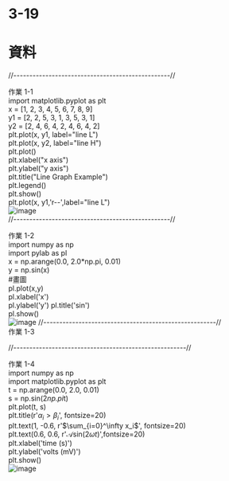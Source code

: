 # 3-19
# 資料
//-------------------------------------------------//

作業 1-1  
import matplotlib.pyplot as plt  
x  = [1, 2, 3, 4, 5, 6, 7, 8, 9]  
y1 = [2, 2, 5, 3, 1, 3, 5, 3, 1]  
y2 = [2, 4, 6, 4, 2, 4, 6, 4, 2]  
plt.plot(x, y1, label="line L")  
plt.plot(x, y2, label="line H")  
plt.plot()  
plt.xlabel("x axis")  
plt.ylabel("y axis")  
plt.title("Line Graph Example")  
plt.legend()  
plt.show()  
plt.plot(x, y1,'r--',label="line L")  
![image](https://github.com/SuWeizhe1124/3-19/blob/master/a1.JPG)  
//-------------------------------------------------//

作業 1-2  
import numpy as np  
import pylab as pl  
x = np.arange(0.0, 2.0*np.pi, 0.01)   
y = np.sin(x)  
#畫圖  
pl.plot(x,y)    
pl.xlabel('x')      
pl.ylabel('y')
pl.title('sin')   
pl.show()  
![image](https://github.com/SuWeizhe1124/3-19/blob/master/1234.JPG)
//------------------------------------------------------//  
作業 1-3  


//------------------------------------------------------//
  
作業 1-4  
import numpy as np  
import matplotlib.pyplot as plt  
t = np.arange(0.0, 2.0, 0.01)  
s = np.sin(2*np.pi*t)  
plt.plot(t, s)  
plt.title(r'$\alpha_i > \beta_i$', fontsize=20)  
plt.text(1, -0.6, r'$\sum_{i=0}^\infty x_i$', fontsize=20)  
plt.text(0.6, 0.6, r'$\mathcal{A}\mathrm{sin}(2 \omega t)$',fontsize=20)  
plt.xlabel('time (s)')  
plt.ylabel('volts (mV)')  
plt.show()  
![image](https://github.com/SuWeizhe1124/3-19/blob/master/1234.JPG)  

